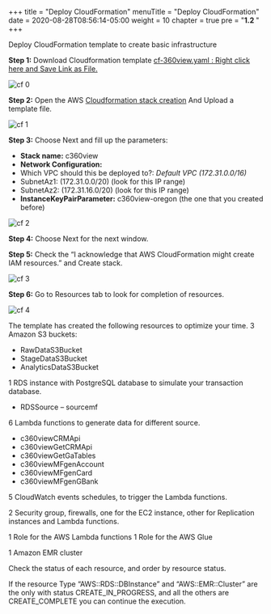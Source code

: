 +++
title = "Deploy CloudFormation"
menuTitle = "Deploy CloudFormation"
date = 2020-08-28T08:56:14-05:00
weight = 10
chapter = true
pre = "<b>1.2 </b>"
+++


Deploy CloudFormation template to create basic infrastructure


**Step 1:** Download Cloudformation template [cf-360view.yaml : Right click here and Save Link as File.](https://raw.githubusercontent.com/aws-samples/build-a-360-degree-customer-view-with-aws/master/cloudformation/cf-360view.yaml)

![cf 0](/images/cloudformation/pic-cf0.png)


**Step 2:** Open the AWS [Cloudformation stack creation](https://us-west-2.console.aws.amazon.com/cloudformation/home?region=us-west-2#/stacks/create/template) And Upload a template file.

![cf 1](/images/cloudformation/pic-cf01.png)


**Step 3:** Choose Next and fill up the parameters:

* **Stack name:** c360view
*	**Network Configuration:**
 *	Which VPC should this be deployed to?: *Default VPC (172.31.0.0/16)*
 *	SubnetAz1: (172.31.0.0/20) (look for this IP range)
 *	SubnetAz2: (172.31.16.0/20) (look for this IP range)
*	**InstanceKeyPairParameter:** c360view-oregon (the one that you created before)

![cf 2](/images/cloudformation/pic-cf2.png)


**Step 4:** Choose Next for the next window.


**Step 5:** Check the “I acknowledge that AWS CloudFormation might create IAM resources.”  and Create stack.

![cf 3](/images/cloudformation/pic-cf3.png)

**Step 6:** Go to Resources tab to look for completion of resources.

![cf 4](/images/cloudformation/pic-cf4.png)

The template has created the following resources to optimize your time.
3 Amazon S3 buckets:

*	RawDataS3Bucket
*	StageDataS3Bucket
*	AnalyticsDataS3Bucket

1 RDS instance with PostgreSQL database to simulate your transaction database.

*	RDSSource – sourcemf

6 Lambda functions to generate data for different source.

*	c360viewCRMApi
*	c360viewGetCRMApi
*	c360viewGetGaTables
*	c360viewMFgenAccount
*	c360viewMFgenCard
*	c360viewMFgenGBank

5 CloudWatch events schedules, to trigger the Lambda functions.

2 Security group, firewalls, one for the EC2 instance, other for Replication instances and Lambda functions.

1 Role for the AWS Lambda functions
1 Role for the AWS Glue

1 Amazon EMR cluster

Check the status of each resource, and order by resource status.


If the resource Type “AWS::RDS::DBInstance” and “AWS::EMR::Cluster” are the only with status CREATE_IN_PROGRESS, and all the others are CREATE_COMPLETE you can continue the execution.

